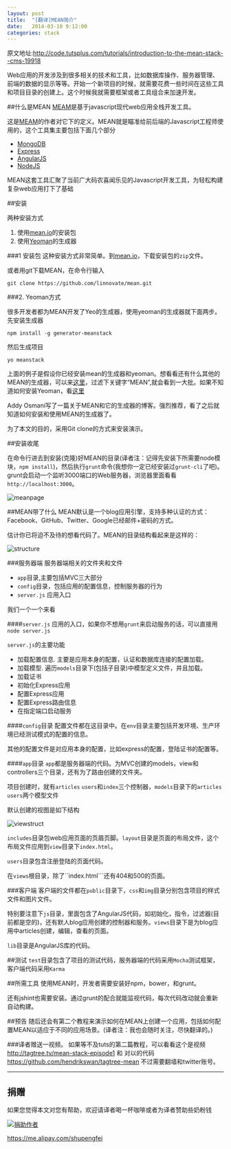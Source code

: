```yaml
---
layout: post
title:  "[翻译]MEAN简介"
date:   2014-03-10 9:12:00
categories: stack
---
```


原文地址:<http://code.tutsplus.com/tutorials/introduction-to-the-mean-stack--cms-19918>


Web应用的开发涉及到很多相关的技术和工具，比如数据库操作、服务器管理、前端的数据的显示等等。开始一个新项目的时候，就需要花费一些时间在这些工具和项目目录的创建上。这个时候我就需要框架或者工具组合来加速开发。


##什么是MEAN
[MEAM][mean]是基于javascript现代web应用全栈开发工具。

这是[MEAM][mean]的作者对它下的定义。MEAN就是瞄准给前后端的Javascript工程师使用的，这个工具集主要包括下面几个部分

* [MongoDB](http://www.mongodb.org/)
* [Express](http://expressjs.com/)
* [AngularJS](http://angularjs.org/)
* [NodeJS](http://nodejs.org/)

MEAN这套工具汇聚了当前广大码农喜闻乐见的Javascript开发工具，为轻松构建复杂web应用打下了基础

##安装

两种安装方式

1. 使用[mean.io][mean]的安装包
2. 使用[Yeoman](http://yeoman.io/)的生成器


###1 安装包
这种安装方式非常简单。到[mean.io][mean]，下载安装包的``zip``文件。

或者用git下载MEAN，在命令行输入
```
git clone https://github.com/linnovate/mean.git
```

###2. Yeoman方式

很多开发者都为MEAN开发了Yeo的生成器，使用yeoman的生成器就下面两步。先安装生成器

```
npm install -g generator-meanstack
```
然后生成项目
```
yo meanstack
```

上面的例子是假设你已经安装mean的生成器和yeoman。想看看还有什么其他的MEAN的生成器，可以来[这里](http://yeoman.io/community-generators.html)，过滤下关键字“MEAN”,就会看到一大批。如果不知道如何安装Yeoman，看[这里](http://yeoman.io/)

Addy Osmani写了一篇关于MEAN和它的生成器的博客。强烈推荐，看了之后就知道如何安装和使用MEAN的生成器了。


为了本文的目的，采用Git clone的方式来安装演示。

##安装收尾

在命令行进去到安装(克隆)好MEAN的目录(译者注：记得先安装下所需要node模块，``npm install``)，然后执行``grunt``命令(我想你一定已经安装过``grunt-cli``了吧)。grunt会启动一个监听3000端口的Web服务器，浏览器里面看看``http://localhost:3000``。

![meanpage](https://s3.amazonaws.com/cms-assets.tutsplus.com/uploads/users/45/posts/19918/image/site.jpeg)

##MEAN带了什么
MEAN默认是一个blog应用引擎，支持多种认证的方式：Facebook、GitHub、Twitter、Google已经邮件+密码的方式。

估计你已将迫不及待的想看代码了。MEAN的目录结构看起来是这样的：

![structure](https://s3.amazonaws.com/cms-assets.tutsplus.com/uploads/users/45/posts/19918/image/folders.jpeg)


###服务器端
服务器端相关的文件夹和文件

* ``app``目录,主要包括MVC三大部分
* ``config``目录，包括应用的配置信息，控制服务器的行为
* ``server.js`` 应用入口

我们一个一个来看

####``server.js``
应用的入口，如果你不想用``grunt``来启动服务的话，可以直接用``node server.js``

``server.js``的主要功能

* 加载配置信息. 主要是应用本身的配置，认证和数据库连接的配置加载。
* 加载模型. 遍历``models``目录下(包括子目录)中模型定义文件，并且加载。
* 加载证书
* 初始化Express应用
* 配置Express应用
* 配置Express路由信息
* 在指定端口启动服务

####``config``目录
配置文件都在这目录中。在``env``目录主要包括开发环境、生产环境已经测试模式的配置的信息。

其他的配置文件是对应用本身的配置，比如express的配置，登陆证书的配置等。

####``app``目录
``app``都是服务器端的代码。为MVC创建的models，view和controllers三个目录，还有为了路由创建的文件夹。

项目创建时，就有``articles`` ``users``和``index``三个控制器，``models``目录下的``articles`` ``users``两个模型文件

默认创建的视图是如下结构

![viewstruct](https://s3.amazonaws.com/cms-assets.tutsplus.com/uploads/users/45/posts/19918/image/views.jpeg)

``includes``目录包web应用页面的页眉页脚。``layout``目录是页面的布局文件，这个布局文件应用到``view``目录下``index.html``。

``users``目录包含注册登陆的页面代码。

在``views``根目录，除了``index.html```还有404和500的页面。

###客户端
客户端的文件都在``public``目录下，``css``和``img``目录分别包含项目的样式文件和图片文件。

特别要注意下``js``目录，里面包含了AngularJS代码，如初始化，指令，过滤器(目前都是空的)，还有默人blog应用创建的控制器和服务。``views``目录下是为blog应用中articles创建，编辑，查看的页面。

``lib``目录是AngularJS库的代码。


##测试
``test``目录包含了项目的测试代码，服务器端的代码采用``Mocha``测试框架，客户端代码采用``Karma``

##所需工具
使用MEAN时，开发者需要安装好npm，bower，和grunt。

还有jshint也需要安装。通过grunt的配合就能监视代码，每次代码改动就会重新自动构建。

##预告
随后还会有第二个教程来演示如何在MEAN上创建一个应用，包括如何配置MEAN以适应于不同的应用场景。(译者注：我也会随时关注，尽快翻译的。)


###译者赠送一视频。
如果等不及tuts的第二篇教程，可以看看这个是视频
<http://tagtree.tv/mean-stack-episode1> 和 对以的代码<https://github.com/hendrikswan/tagtree-mean> 不过需要翻墙和twitter账号。

---
## 捐赠
如果您觉得本文对您有帮助，欢迎请译者喝一杯咖啡或者为译者赞助些奶粉钱

[![捐助作者](https://img.alipay.com/sys/personalprod/style/mc/btn-index.png)](https://me.alipay.com/shupengfei)

<https://me.alipay.com/shupengfei>



[mean]:http://mean.io/